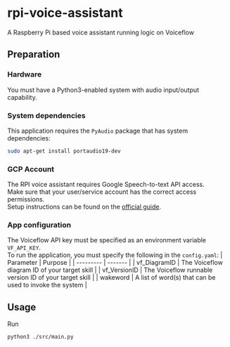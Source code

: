 # rpi-voice-assistant
A Raspberry Pi based voice assistant running logic on Voiceflow

## Preparation

### Hardware
You must have a Python3-enabled system with audio input/output capability.

### System dependencies
This application requires the `PyAudio` package that has system dependencies: 
```bash
sudo apt-get install portaudio19-dev
```

### GCP Account
The RPI voice assistant requires Google Speech-to-text API access.  
Make sure that your user/service account has the correct access permissions.  
Setup instructions can be found on the [official guide](https://cloud.google.com/speech-to-text/docs/libraries).

### App configuration
The Voiceflow API key must be specified as an environment variable `VF_API_KEY`.  
To run the application, you must specify the following in the `config.yaml`: 
| Parameter | Purpose |
| --------- | ------- |
| vf_DiagramID | The Voiceflow diagram ID of your target skill |
| vf_VersionID | The Voiceflow runnable version ID of your target skill |
| wakeword | A list of word(s) that can be used to invoke the system |

## Usage
Run 
```bash
python3 ./src/main.py
```